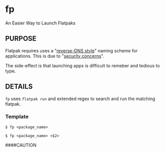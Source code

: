 # fp
An Easier Way to Launch Flatpaks

## PURPOSE
Flatpak requires uses a "[reverse-DNS style](https://docs.flatpak.org/en/latest/conventions.html#application-ids)" naming scheme for applications. This is due to "[security concerns](https://github.com/flatpak/flatpak/issues/994)".

The side-effect is that launching apps is difficult to remeber and tedious to type.

## DETAILS

```fp``` uses ```flatpak run``` and extended regex to search and run the matching flatpak.

### Template
```
$ fp <package_name>
```
```
$ fp <package_name> <$2>
```

####CAUTION
